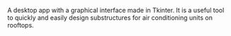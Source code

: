 A desktop app with a graphical interface made in Tkinter. It is a useful tool to quickly and easily design substructures for air conditioning units on rooftops.

